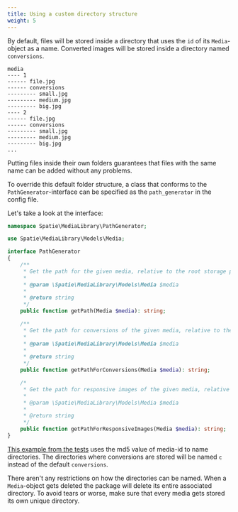 ```yaml
---
title: Using a custom directory structure
weight: 5
---
```


By default, files will be stored inside a directory that uses the `id` of its `Media`-object as a name. Converted images will be stored inside a directory named `conversions`.

```
media
---- 1
------ file.jpg
------ conversions
--------- small.jpg
--------- medium.jpg
--------- big.jpg
---- 2
------ file.jpg
------ conversions
--------- small.jpg
--------- medium.jpg
--------- big.jpg
...
```

Putting files inside their own folders guarantees that files with the same name can be added without any problems.

To override this default folder structure, a class that conforms to the `PathGenerator`-interface can be specified as the `path_generator` in the config file.

Let's take a look at the interface:

```php
namespace Spatie\MediaLibrary\PathGenerator;

use Spatie\MediaLibrary\Models\Media;

interface PathGenerator
{
    /**
     * Get the path for the given media, relative to the root storage path.
     *
     * @param \Spatie\MediaLibrary\Models\Media $media
     *
     * @return string
     */
    public function getPath(Media $media): string;

    /**
     * Get the path for conversions of the given media, relative to the root storage path.
     *
     * @param \Spatie\MediaLibrary\Models\Media $media
     *
     * @return string
     */
    public function getPathForConversions(Media $media): string;

    /*
     * Get the path for responsive images of the given media, relative to the root storage path.
     *
     * @param \Spatie\MediaLibrary\Models\Media $media
     *
     * @return string
     */
    public function getPathForResponsiveImages(Media $media): string;
}
```

[This example from the tests](https://github.com/spatie/laravel-medialibrary/blob/7.0.0/tests/Unit/PathGenerator/CustomPathGenerator.php) uses
the md5 value of media-id to name directories. The directories where conversions are stored will be named `c` instead of the default `conversions`.

There aren't any restrictions on how the directories can be named. When a `Media`-object gets deleted the package will delete its entire associated directory. To avoid tears or worse, make sure that every media gets stored its own unique directory.
